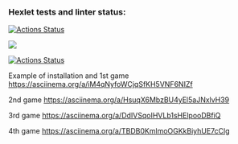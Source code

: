 ### Hexlet tests and linter status:
[![Actions Status](https://github.com/Asya-Kamaeva/frontend-project-lvl1/workflows/hexlet-check/badge.svg)](https://github.com/Asya-Kamaeva/frontend-project-lvl1/actions)

<a href="https://codeclimate.com/github/codeclimate/codeclimate/maintainability"><img src="https://api.codeclimate.com/v1/badges/a99a88d28ad37a79dbf6/maintainability" /></a>

[![Actions Status](https://github.com/Asya-Kamaeva/frontend-project-lvl1/workflows/linter-test/badge.svg)](https://github.com/Asya-Kamaeva/frontend-project-lvl1/actions)

Example of installation and 1st game
https://asciinema.org/a/iM4qNyfoWCjqSfKH5VNF6NIZf

2nd game
https://asciinema.org/a/HsuqX6MbzBU4yEl5aJNxlvH39

3rd game
https://asciinema.org/a/DdIVSqoIHVLb1sHElpooDBfiQ

4th game
https://asciinema.org/a/TBDB0KmlmoOGKkBiyhUE7cClg
